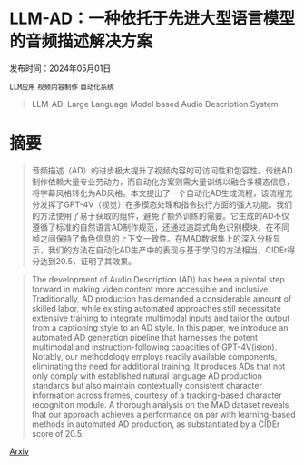# LLM-AD：一种依托于先进大型语言模型的音频描述解决方案

发布时间：2024年05月01日

`LLM应用` `视频内容制作` `自动化系统`

> LLM-AD: Large Language Model based Audio Description System

# 摘要

> 音频描述（AD）的进步极大提升了视频内容的可访问性和包容性。传统AD制作依赖大量专业劳动力，而自动化方案则需大量训练以融合多模态信息，将字幕风格转化为AD风格。本文提出了一个自动化AD生成流程，该流程充分发挥了GPT-4V（视觉）在多模态处理和指令执行方面的强大功能。我们的方法使用了易于获取的组件，避免了额外训练的需要。它生成的AD不仅遵循了标准的自然语言AD制作规范，还通过追踪式角色识别模块，在不同帧之间保持了角色信息的上下文一致性。在MAD数据集上的深入分析显示，我们的方法在自动化AD生产中的表现与基于学习的方法相当，CIDEr得分达到20.5，证明了其效果。

> The development of Audio Description (AD) has been a pivotal step forward in making video content more accessible and inclusive. Traditionally, AD production has demanded a considerable amount of skilled labor, while existing automated approaches still necessitate extensive training to integrate multimodal inputs and tailor the output from a captioning style to an AD style. In this paper, we introduce an automated AD generation pipeline that harnesses the potent multimodal and instruction-following capacities of GPT-4V(ision). Notably, our methodology employs readily available components, eliminating the need for additional training. It produces ADs that not only comply with established natural language AD production standards but also maintain contextually consistent character information across frames, courtesy of a tracking-based character recognition module. A thorough analysis on the MAD dataset reveals that our approach achieves a performance on par with learning-based methods in automated AD production, as substantiated by a CIDEr score of 20.5.

[Arxiv](https://arxiv.org/abs/2405.00983)
